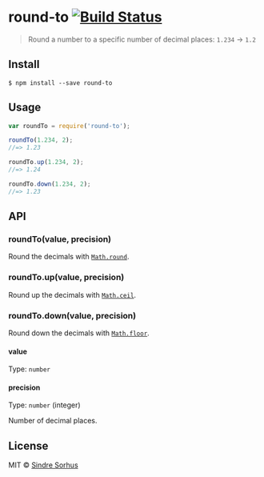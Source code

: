 # round-to [![Build Status](https://travis-ci.org/sindresorhus/round-to.svg?branch=master)](https://travis-ci.org/sindresorhus/round-to)

> Round a number to a specific number of decimal places: `1.234` → `1.2`


## Install

```
$ npm install --save round-to
```


## Usage

```js
var roundTo = require('round-to');

roundTo(1.234, 2);
//=> 1.23

roundTo.up(1.234, 2);
//=> 1.24

roundTo.down(1.234, 2);
//=> 1.23
```


## API

### roundTo(value, precision)

Round the decimals with [`Math.round`](https://developer.mozilla.org/en-US/docs/Web/JavaScript/Reference/Global_Objects/Math/round).

### roundTo.up(value, precision)

Round up the decimals with [`Math.ceil`](https://developer.mozilla.org/en-US/docs/Web/JavaScript/Reference/Global_Objects/Math/ceil).

### roundTo.down(value, precision)

Round down the decimals with [`Math.floor`](https://developer.mozilla.org/en-US/docs/Web/JavaScript/Reference/Global_Objects/Math/floor).

#### value

Type: `number`

#### precision

Type: `number` (integer)

Number of decimal places.


## License

MIT © [Sindre Sorhus](http://sindresorhus.com)
